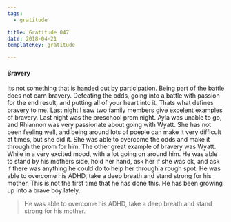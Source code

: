 ```yaml
---
tags:
  - gratitude

title: Gratitude 047
date: 2018-04-21
templateKey: gratitude

---
```



#### Bravery

Its not something that is handed out by participation.  Being part of the battle does not earn bravery.  Defeating the odds,  going into a battle with passion for the end result, and putting all of your heart into it.  Thats what defines bravery to me.  Last night I saw two family members give excelent examples of bravery.  Last night was the preschool prom night.  Ayla was unable to go, and Rhiannon was very passionate about going with Wyatt.  She has not been feeling well, and being around lots of poeple can make it very difficult at times, but she did it.  She was able to overcome the odds and make it through the prom for him. The other great example of bravery was Wyatt.  While in a very excited mood, with a lot going on around him.  He was able to stand by his mothers side, hold her hand, ask her if she was ok, and ask if there was anything he could do to help her through a rough spot.  He was able to overcome his ADHD, take a deep breath and stand strong for his mother.  This is not the first time that he has done this.  He has been growing up into a brave boy lately.

> He was able to overcome his ADHD, take a deep breath and stand strong for his mother.
